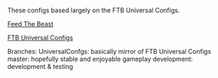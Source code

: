 These configs based largely on the FTB Universal Configs.

[Feed The Beast](http://www.feed-the-beast.com)

[FTB Universal Configs](https://t.co/ARMBYIi9WZ)

Branches:
UniversalConfgs: basically mirror of FTB Universal Configs
master: hopefully stable and enjoyable gameplay
development: development & testing
